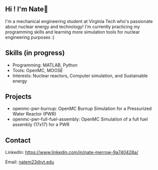 ## Hi ! I'm Nate👋

I'm a mechanical engineering student at Virginia Tech who's passionate about nuclear energy and technology! 
I'm currently practicing my programming skills and learning more simulation tools for nuclear engineering purposes :)

## Skills (in progress)
- Programming: MATLAB, Python
- Tools: OpenMC, MOOSE
- Interests: Nuclear reactors, Computer simulation, and Sustainable energy

## Projects
* openmc-pwr-burnup: OpenMC Burnup Simulation for a Pressurized Water Reactor (PWR)
* openmc-pwr-full-fuel-assembly: OpenMC Simulation of a full fuel assembly (17x17) for a PWR

## Contact
LinkedIn: https://www.linkedin.com/in/nate-merrow-9a740428a/

Email: natem23@vt.edu


<!--
**nate-merrow/nate-merrow** is a ✨ _special_ ✨ repository because its `README.md` (this file) appears on your GitHub profile.

Here are some ideas to get you started:

- 🔭 I’m currently working on ...
- 🌱 I’m currently learning ...
- 👯 I’m looking to collaborate on ...
- 🤔 I’m looking for help with ...
- 💬 Ask me about ...
- 📫 How to reach me: ...
- 😄 Pronouns: ...
- ⚡ Fun fact: ...
-->
